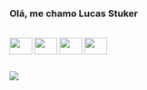 ### Olá, me chamo Lucas Stuker


 <div style = "Display: inline_block"> <br>
    <img align ="center" height="30" width="40" src="https://cdn.jsdelivr.net/gh/devicons/devicon/icons/javascript/javascript-original.svg" />
    <img align ="center" height="30" width="40" src="https://cdn.jsdelivr.net/gh/devicons/devicon/icons/html5/html5-original-wordmark.svg" />
    <img align ="center" height="30" width="40" src="https://cdn.jsdelivr.net/gh/devicons/devicon/icons/css3/css3-plain.svg" />
    <img align ="center" height="30" width="40" src="https://cdn.jsdelivr.net/gh/devicons/devicon/icons/c/c-plain.svg" />
                        
 </div>
 
 ##
 
 <div>
  <a href="https://www.linkedin.com/in/lucas-stuker-06bb0a148/" target="_blank"><img src="https://img.shields.io/badge/LinkedIn-0077B5?style=for-the-badge&logo=linkedin&logoColor=white" target="_blank"></a>
          
